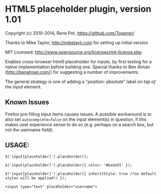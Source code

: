 # HTML5 placeholder plugin, version 1.01
Copyright (c) 2010-2014, Rene Pot, https://github.com/Topener/

Thanks to Mike Taylor, http://miketaylr.com for setting up initial version

MIT Licensed: http://www.opensource.org/licenses/mit-license.php

Enables cross-browser html5 placeholder for inputs, by first testing for a native implementation before building one.
Special thanks to Ben Alman (http://benalman.com/) for suggesting a number of improvements.

The general strategy is one of adding a "position: absolute" label *on top of* the input element.

## Known Issues

Firefox pre-filling input items causes issues.  A possible workaround is to also set `autocomplete=false` on the input element(s) in question, if this makes user experience sense to do so (e.g. perhaps on a search box, but not the username field).

## USAGE: 
`$('input[placeholder]').placeholder();`

`$('input[placeholder]').placeholder({
   color: '#bada55'
});`

`$('input[placeholder]').placeholder({
   inheritStyle: true /*no default styles will be applied*/
});`

`<input type="text" placeholder="username">`

